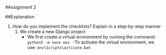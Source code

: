 #Assignment 2

##Explanation

1. How do you implement the checklists? Explain in a step-by-step manner
	1. We create a new Django project
 		- We first create a virtual environment by running the command:
   		`python3 -m venv env `
     		-To activate the virtual environment, we use:
     		`env\Scripts\activate.bat `

